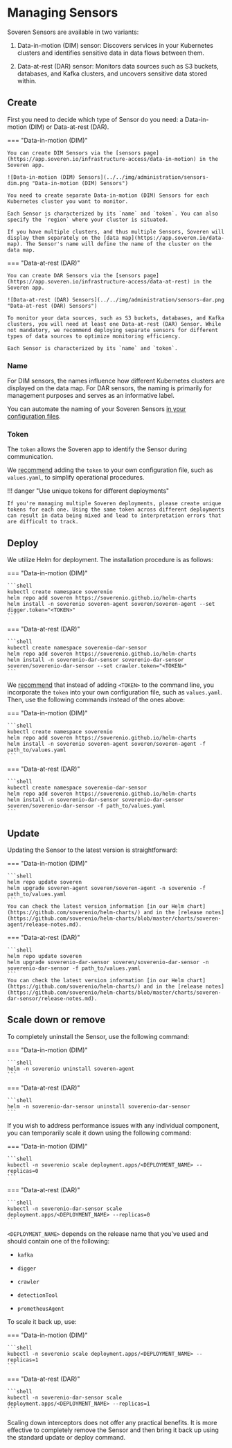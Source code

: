 # Managing Sensors

Soveren Sensors are available in two variants:

1. Data-in-motion (DIM) sensor: Discovers services in your Kubernetes clusters and identifies sensitive data in data flows between them.

2. Data-at-rest (DAR) sensor: Monitors data sources such as S3 buckets, databases, and Kafka clusters, and uncovers sensitive data stored within.

## Create

First you need to decide which type of Sensor do you need: a Data-in-motion (DIM) or Data-at-rest (DAR).

=== "Data-in-motion (DIM)"

    You can create DIM Sensors via the [sensors page](https://app.soveren.io/infrastructure-access/data-in-motion) in the Soveren app.

    ![Data-in-motion (DIM) Sensors](../../img/administration/sensors-dim.png "Data-in-motion (DIM) Sensors")

    You need to create separate Data-in-motion (DIM) Sensors for each Kubernetes cluster you want to monitor.

    Each Sensor is characterized by its `name` and `token`. You can also specify the `region` where your cluster is situated.

    If you have multiple clusters, and thus multiple Sensors, Soveren will display them separately on the [data map](https://app.soveren.io/data-map). The Sensor's name will define the name of the cluster on the data map.

=== "Data-at-rest (DAR)"

    You can create DAR Sensors via the [sensors page](https://app.soveren.io/infrastructure-access/data-at-rest) in the Soveren app.

    ![Data-at-rest (DAR) Sensors](../../img/administration/sensors-dar.png "Data-at-rest (DAR) Sensors")

    To monitor your data sources, such as S3 buckets, databases, and Kafka clusters, you will need at least one Data-at-rest (DAR) Sensor. While not mandatory, we recommend deploying separate sensors for different types of data sources to optimize monitoring efficiency.

    Each Sensor is characterized by its `name` and `token`.

### Name

For DIM sensors, the names influence how different Kubernetes clusters are displayed on the data map. For DAR sensors, the naming is primarily for management purposes and serves as an informative label.

You can automate the naming of your Soveren Sensors [in your configuration files](../configuring-sensor/).

### Token

The `token` allows the Soveren app to identify the Sensor during communication.

We [recommend](../configuring-sensor/#sensor-token) adding the `token` to your own configuration file, such as `values.yaml`, to simplify operational procedures.

!!! danger "Use unique tokens for different deployments"

    If you're managing multiple Soveren deployments, please create unique tokens for each one. Using the same token across different deployments can result in data being mixed and lead to interpretation errors that are difficult to track.

## Deploy

We utilize Helm for deployment. The installation procedure is as follows:

=== "Data-in-motion (DIM)"

    ```shell
    kubectl create namespace soverenio
    helm repo add soveren https://soverenio.github.io/helm-charts
    helm install -n soverenio soveren-agent soveren/soveren-agent --set digger.token="<TOKEN>"
    ```

=== "Data-at-rest (DAR)"

    ```shell
    kubectl create namespace soverenio-dar-sensor
    helm repo add soveren https://soverenio.github.io/helm-charts
    helm install -n soverenio-dar-sensor soverenio-dar-sensor soveren/soverenio-dar-sensor --set crawler.token="<TOKEN>"
    ```

We [recommend](../configuring-sensor/#sensor-token) that instead of adding `<TOKEN>` to the command line, you incorporate the `token` into your own configuration file, such as `values.yaml`. Then, use the following commands instead of the ones above:

=== "Data-in-motion (DIM)"

    ```shell
    kubectl create namespace soverenio
    helm repo add soveren https://soverenio.github.io/helm-charts
    helm install -n soverenio soveren-agent soveren/soveren-agent -f path_to/values.yaml
    ```

=== "Data-at-rest (DAR)"

    ```shell
    kubectl create namespace soverenio-dar-sensor
    helm repo add soveren https://soverenio.github.io/helm-charts
    helm install -n soverenio-dar-sensor soverenio-dar-sensor soveren/soverenio-dar-sensor -f path_to/values.yaml
    ```

## Update

Updating the Sensor to the latest version is straightforward:

=== "Data-in-motion (DIM)"

    ```shell
    helm repo update soveren
    helm upgrade soveren-agent soveren/soveren-agent -n soverenio -f path_to/values.yaml
    ```
    You can check the latest version information [in our Helm chart](https://github.com/soverenio/helm-charts/) and in the [release notes](https://github.com/soverenio/helm-charts/blob/master/charts/soveren-agent/release-notes.md).

=== "Data-at-rest (DAR)"

    ```shell
    helm repo update soveren
    helm upgrade soverenio-dar-sensor soveren/soverenio-dar-sensor -n soverenio-dar-sensor -f path_to/values.yaml
    ```
    You can check the latest version information [in our Helm chart](https://github.com/soverenio/helm-charts/) and in the [release notes](https://github.com/soverenio/helm-charts/blob/master/charts/soveren-dar-sensor/release-notes.md).

## Scale down or remove

To completely uninstall the Sensor, use the following command:

=== "Data-in-motion (DIM)"

    ```shell
    helm -n soverenio uninstall soveren-agent
    ```

=== "Data-at-rest (DAR)"

    ```shell
    helm -n soverenio-dar-sensor uninstall soverenio-dar-sensor
    ```

If you wish to address performance issues with any individual component, you can temporarily scale it down using the following command: 

=== "Data-in-motion (DIM)"

    ```shell
    kubectl -n soverenio scale deployment.apps/<DEPLOYMENT_NAME> --replicas=0
    ```

=== "Data-at-rest (DAR)"

    ```shell
    kubectl -n soverenio-dar-sensor scale deployment.apps/<DEPLOYMENT_NAME> --replicas=0
    ```

`<DEPLOYMENT_NAME>` depends on the release name that you've used and should contain one of the following:

* `kafka`

* `digger`

* `crawler`

* `detectionTool`

* `prometheusAgent`

To scale it back up, use:

=== "Data-in-motion (DIM)"

    ```shell
    kubectl -n soverenio scale deployment.apps/<DEPLOYMENT_NAME> --replicas=1
    ```

=== "Data-at-rest (DAR)"

    ```shell
    kubectl -n soverenio-dar-sensor scale deployment.apps/<DEPLOYMENT_NAME> --replicas=1
    ```

Scaling down interceptors does not offer any practical benefits. It is more effective to completely remove the Sensor and then bring it back up using the standard update or deploy command.
